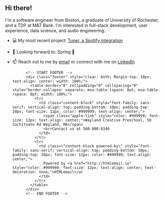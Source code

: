 ## Hi there!

I'm a software engineer from Boston, a graduate of University of Rochester, and a TDP at M&T Bank. I'm interested in full-stack development, user experience, data science, and audio engineering.

- 💻 My most recent project: [Tuner, a Spotify integration](https://tommygeiger.com/tuner)
- 👀 Looking forward to: Spring 🌱
- 📫 Reach out to me by [email](mailto:tommyhawk21@gmail.com) or connect with me on [LinkedIn](https://www.linkedin.com/in/tommygeiger/)

            <!-- START FOOTER -->
            <div class="footer" style="clear: both; Margin-top: 10px; text-align: center; width: 100%;">
              <table border="0" cellpadding="0" cellspacing="0" style="border-collapse: separate; mso-table-lspace: 0pt; mso-table-rspace: 0pt; width: 100%;">
                <tr>
                  <td class="content-block" style="font-family: sans-serif; vertical-align: top; padding-bottom: 10px; padding-top: 10px; font-size: 12px; color: #999999; text-align: center;">
                    <span class="apple-link" style="color: #999999; font-size: 12px; text-align: center;">Wayland Creative Preschool, 50 Cochituate Rd Wayland, MA</span>
                    <br>Contact us at 508-808-8340
                  </td>
                </tr>
                <tr>
                  <td class=\"content-block powered-by\" style="font-family: sans-serif; vertical-align: top; padding-bottom: 10px; padding-top: 10px; font-size: 12px; color: #999999; text-align: center;">
                    Powered by <a href="http://htmlemail.io" style="color: #999999; font-size: 12px; text-align: center; text-decoration: none;">HTMLemail</a>
                  </td>
                </tr>
              </table>
            </div>
            <!-- END FOOTER -->
